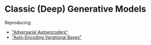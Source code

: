 # Classic (Deep) Generative Models

Reproducing: 
- ["Adversarial Autoencoders"](https://arxiv.org/pdf/1511.05644)
- ["Auto-Encoding Variational Bayes"](https://arxiv.org/pdf/1312.6114)